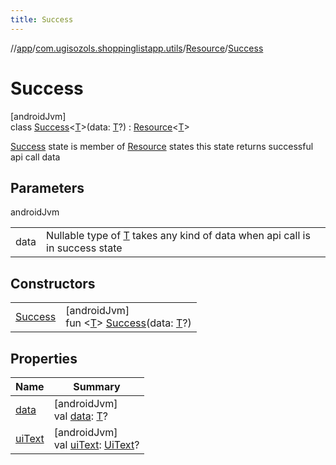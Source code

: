 ```yaml
---
title: Success
---
```

//[app](../../../../index.html)/[com.ugisozols.shoppinglistapp.utils](../../index.html)/[Resource](../index.html)/[Success](index.html)



# Success



[androidJvm]\
class [Success](index.html)&lt;[T](index.html)&gt;(data: [T](index.html)?) : [Resource](../index.html)&lt;[T](index.html)&gt; 

[Success](index.html) state is member of [Resource](../index.html) states this state returns successful api call data



## Parameters


androidJvm

| | |
|---|---|
| data | Nullable type of [T](index.html) takes any kind of data when api call is in success state |



## Constructors


| | |
|---|---|
| [Success](-success.html) | [androidJvm]<br>fun &lt;[T](index.html)&gt; [Success](-success.html)(data: [T](index.html)?) |


## Properties


| Name | Summary |
|---|---|
| [data](../data.html) | [androidJvm]<br>val [data](../data.html): [T](index.html)? |
| [uiText](../ui-text.html) | [androidJvm]<br>val [uiText](../ui-text.html): [UiText](../../-ui-text/index.html)? |

